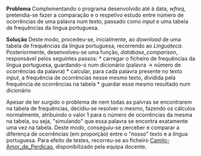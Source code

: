 **Problema**
Complementando o programa desenvolvido até à data, *wfreq*, pretendia-se fazer a comparação e o respetivo estudo entre número de ocorrências de uma palavra num texto, passado como _input_ e uma tabela de frequências da língua portuguesa.

**Solução**
Deste modo, procedeu-se, inicialmente, ao _download_ de uma tabela de frequências da língua portuguesa, recorrendo ao *Linguateca*. Posteriormente, desenvolveu-se uma função, *database_comparison*, responsável pelos seguintes passos:
    * carregar o ficheiro de frequências da língua portuguesa, guardando-o num dicionário (palavra -> número de ocorrências da palavra)
    * calcular, para cada palavra presente no texto _input_, a frequência de ocorrências nesse mesmo texto, dividida pela frequência de ocorrências na tabela
    * guardar esse mesmo resultado num dicionário

Apesar de ter surgido o problema de nem todas as palvras se encontrarem na tabela de frequências, decidiu-se resolver o mesmo, fazendo os cálculos normalmente, atribuindo o valor 1 para o número de ocorrências da mesma na tabela, ou seja, "simulando" que essa palavra se encontra exatamente uma vez na tabela. Deste modo, conseguiu-se perceber e comparar a diferença de ocorrências (em proporção) entre o "nosso" texto e a língua portuguesa. Para efeito de testes, recorreu-se ao ficheiro [Camilo-Amor_de_Perdicao](https://github.com/josemoreira15/SPLN2324/blob/main/TPC1/Camilo-Amor_de_Perdicao.md), disponibilizado pela equipa docente.
